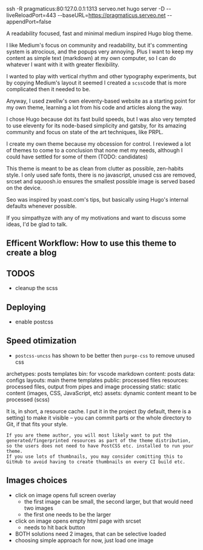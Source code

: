 ssh -R pragmaticus:80:127.0.0.1:1313 serveo.net
hugo server -D --liveReloadPort=443 --baseURL=https://pragmaticus.serveo.net --appendPort=false

A readability focused, fast and minimal medium inspired Hugo blog theme.

I like Medium's focus on community and readability, but it's commenting system is atrocious, and the popups very annoying. Plus I want to keep my content as simple text (markdown) at my own computer, so I can do whatever I want with it with greater flexibility.

I wanted to play with vertical rhythm and other typography experiments, but by copying Medium's layout it seemed I created a `scss`code that is more complicated then it needed to be.

Anyway, I used zwellw's own eleventy-based website as a starting point for my own theme, learning a lot from his code and articles along the way.

I chose Hugo because dot its fast build speeds, but I was also very tempted to use eleventy for its node-based simplicity and gatsby, for its amazing community and focus on state of the art techniques, like PRPL.

I create my own theme because my obcession for control. I reviewed a lot of themes to come to a conclusion that none met my needs, although I could have settled for some of them (TODO: candidates)

This theme is meant to be as clean from clutter as possible, zen-habits style. I only used safe fonts, there is no javascript, unused css are removed, srcset and squoosh.io ensures the smallest possible image is served based on the device.

Seo was inspired by yoast.com's tips, but basically using Hugo's internal defaults whenever possible.

If you simpathyze with any of my motivations and want to discuss some ideas, I'd be glad to talk.

## Efficent Workflow: How to use this theme to create a blog

## TODOS
- cleanup the scss

## Deploying
- enable postcss

## Speed otimization
- `postcss-uncss` has shown to be better then `purge-css` to remove unused css

archetypes: posts templates
bin: for vscode markdown
content: posts
data: configs
layouts: main theme templates
public: processed files
resources: processed files, output from pipes and image processing
static: static content (images, CSS, JavaScript, etc)
assets: dynamic content meant to be processed (scss)

It is, in short, a resource cache. I put it in the project (by default, there is a setting) to make it visible – you can commit parts or the whole directory to Git, if that fits your style.

    If you are theme author, you will most likely want to put the generated/fingerprinted resources as part of the theme distribution, so the users does not need to have PostCSS etc. installed to run your theme.
    If you use lots of thumbnails, you may consider comitting this to GitHub to avoid having to create thumbnails on every CI build etc.


## Images choices
- click on image opens full screen overlay
  - the first image can be small, the second larger, but that would need two images
  - the first one needs to be the larger
- click on image opens empty html page with srcset
  - needs to hit back button
- BOTH solutions need 2 images, that can be selective loaded
- choosing simple approach for now, just load one image
